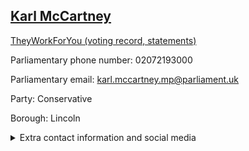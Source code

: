 ## <a href="https://members.parliament.uk/member/4028/contact">Karl McCartney</a>

<a href="https://www.theyworkforyou.com/mp/24790/karl_mccartney/lincoln">TheyWorkForYou (voting record, statements)</a> 

Parliamentary phone number: 02072193000 

Parliamentary email: karl.mccartney.mp@parliament.uk 

Party: Conservative 

Borough: Lincoln 

<details><summary>Extra contact information and social media</summary> 
<li>Website: http://www.karlmccartney.co.uk</li>
<li>Twitter: https://twitter.com/karlmccartney</li>
<li>Constituency office phone number:</li>
<li>Constituency office email:</li>
<li>Facebook:</li>
<li>Instagram:</li>
<li>Youtube:</li>
<li>Linkedin:</li>
<li>Government department phone number:</li>
<li>Government department email:</li>
<li>Threads:</li>
<li>Party office phone number:</li>
<li>Party office email:</li>
<li>Tiktok:</li>
</details>